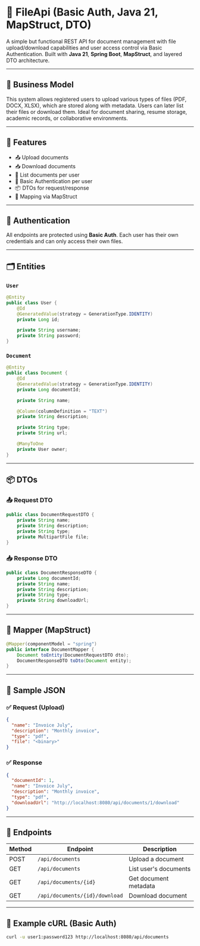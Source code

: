 # 📄 FileApi (Basic Auth, Java 21, MapStruct, DTO)

A simple but functional REST API for document management with file upload/download capabilities and user access control via Basic Authentication. Built with **Java 21**, **Spring Boot**, **MapStruct**, and layered DTO architecture.

---

## 🧩 Business Model

This system allows registered users to upload various types of files (PDF, DOCX, XLSX), which are stored along with metadata. Users can later list their files or download them. Ideal for document sharing, resume storage, academic records, or collaborative environments.

---

## 📁 Features

- 📤 Upload documents
- 📥 Download documents
- 📃 List documents per user
- 🔐 Basic Authentication per user
- 📦 DTOs for request/response
- 🔄 Mapping via MapStruct

---

## 🔐 Authentication

All endpoints are protected using **Basic Auth**. Each user has their own credentials and can only access their own files.

---

## 🗂️ Entities

### `User`

```java
@Entity
public class User {
    @Id
    @GeneratedValue(strategy = GenerationType.IDENTITY)
    private Long id;

    private String username;
    private String password;
}
```

### `Document`

```java
@Entity
public class Document {
    @Id
    @GeneratedValue(strategy = GenerationType.IDENTITY)
    private Long documentId;

    private String name;

    @Column(columnDefinition = "TEXT")
    private String description;

    private String type;
    private String url;

    @ManyToOne
    private User owner;
}
```

---

## 📦 DTOs

### 📤 Request DTO

```java
public class DocumentRequestDTO {
    private String name;
    private String description;
    private String type;
    private MultipartFile file;
}
```

### 📥 Response DTO

```java
public class DocumentResponseDTO {
    private Long documentId;
    private String name;
    private String description;
    private String type;
    private String downloadUrl;
}
```

---

## 🔁 Mapper (MapStruct)

```java
@Mapper(componentModel = "spring")
public interface DocumentMapper {
    Document toEntity(DocumentRequestDTO dto);
    DocumentResponseDTO toDto(Document entity);
}
```

---

## 🧪 Sample JSON

### ✅ Request (Upload)

```json
{
  "name": "Invoice July",
  "description": "Monthly invoice",
  "type": "pdf",
  "file": "<binary>"
}
```

### ✅ Response

```json
{
  "documentId": 1,
  "name": "Invoice July",
  "description": "Monthly invoice",
  "type": "pdf",
  "downloadUrl": "http://localhost:8080/api/documents/1/download"
}
```

---

## 🔧 Endpoints

| Method | Endpoint                    | Description            |
|--------|-----------------------------|------------------------|
| POST   | `/api/documents`            | Upload a document      |
| GET    | `/api/documents`            | List user's documents  |
| GET    | `/api/documents/{id}`       | Get document metadata  |
| GET    | `/api/documents/{id}/download` | Download document    |

---

## 🧪 Example cURL (Basic Auth)

```bash
curl -u user1:password123 http://localhost:8080/api/documents
```
